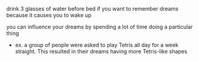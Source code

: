 
drink 3 glasses of water before bed if you want to remember dreams because it causes you to wake up

you can influence your dreams by spending a lot of time doing a particular thing
- ex. a group of people were asked to play Tetris all day for a week straight. This resulted in their dreams having more Tetris-like shapes
